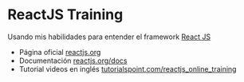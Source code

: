 # ReactJS Training

Usando mis habilidades para entender el framework [React JS](https://reactjs.org)

- Página oficial [reactjs.org](https://reactjs.org)
- Documentación [reactjs.org/docs](https://reactjs.org/docs/)
- Tutorial videos en inglés [tutorialspoint.com/reactjs_online_training](https://www.tutorialspoint.com/reactjs_online_training)